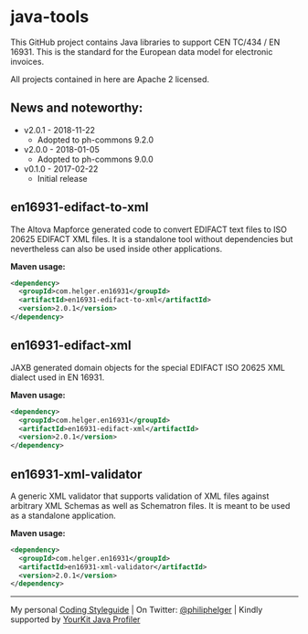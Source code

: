 # java-tools
This GitHub project contains Java libraries to support CEN TC/434 / EN 16931.
This is the standard for the European data model for electronic invoices.

All projects contained in here are Apache 2 licensed.

## News and noteworthy:

* v2.0.1 - 2018-11-22
    * Adopted to ph-commons 9.2.0
* v2.0.0 - 2018-01-05
    * Adopted to ph-commons 9.0.0
* v0.1.0 - 2017-02-22
    * Initial release

## en16931-edifact-to-xml
The Altova Mapforce generated code to convert EDIFACT text files to ISO 20625 EDIFACT XML files.
It is a standalone tool without dependencies but nevertheless can also be used inside other applications.


**Maven usage:**
```xml
<dependency>
  <groupId>com.helger.en16931</groupId>
  <artifactId>en16931-edifact-to-xml</artifactId>
  <version>2.0.1</version>
</dependency>
```

## en16931-edifact-xml
JAXB generated domain objects for the special EDIFACT ISO 20625 XML dialect used in EN 16931.

**Maven usage:**

```xml
<dependency>
  <groupId>com.helger.en16931</groupId>
  <artifactId>en16931-edifact-xml</artifactId>
  <version>2.0.1</version>
</dependency>
```

## en16931-xml-validator
A generic XML validator that supports validation of XML files against arbitrary XML Schemas as well as Schematron files. It is meant to be used as a standalone application.

**Maven usage:**

```xml
<dependency>
  <groupId>com.helger.en16931</groupId>
  <artifactId>en16931-xml-validator</artifactId>
  <version>2.0.1</version>
</dependency>
```

---

My personal [Coding Styleguide](https://github.com/phax/meta/blob/master/CodingStyleguide.md) |
On Twitter: <a href="https://twitter.com/philiphelger">@philiphelger</a> |
Kindly supported by [YourKit Java Profiler](https://www.yourkit.com)
